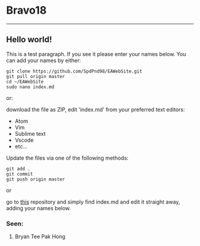 # Bravo18
----

## Hello world!

This is a test paragraph. If you see it please enter your names below.
You can add your names by either: 
```
git clone https://github.com/SpdPnd98/EAWebSite.git
git pull origin master
cd ~/EAWebSite
sudo nano index.md
```
or:

download the file as ZIP, edit 'index.md' from your preferred text editors:

  * Atom
  * Vim
  * Sublime text
  * Vscode
  * etc...


Update the files via one of the following methods:

```
git add .
git commit
git push origin master
```

or

go to [this](https://github.com/SpdPnd98/EAWebSite) repository and simply find index.md and edit it straight away, adding your names below.
 


### Seen:

1. Bryan Tee Pak Hong 

